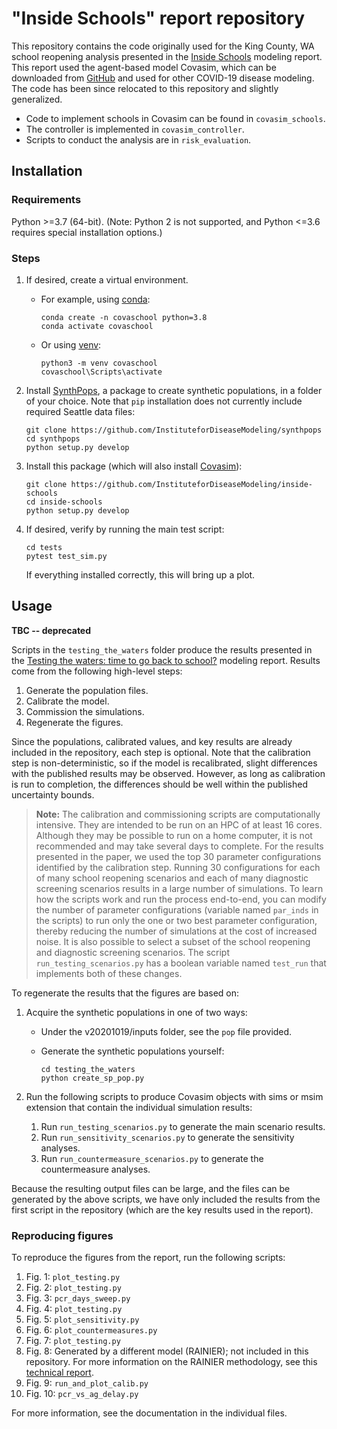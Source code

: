 # "Inside Schools" report repository

This repository contains the code originally used for the King County, WA school reopening analysis presented in the [Inside Schools](https://covid.idmod.org) modeling report. This report used the agent-based model Covasim, which can be downloaded from [GitHub](https://github.com/InstituteforDiseaseModeling/covasim) and used for other COVID-19 disease modeling. The code has been since relocated to this repository and slightly generalized.

* Code to implement schools in Covasim can be found in `covasim_schools`.
* The controller is implemented in `covasim_controller`.
* Scripts to conduct the analysis are in `risk_evaluation`.


## Installation


### Requirements

Python >=3.7 (64-bit). (Note: Python 2 is not supported, and Python <=3.6 requires special installation options.)


### Steps

1. If desired, create a virtual environment.

    - For example, using [conda](https://www.anaconda.com/products/individual):

      ```
      conda create -n covaschool python=3.8
      conda activate covaschool
      ```

    - Or using [venv](https://docs.python.org/3/library/venv.html):

      ```
      python3 -m venv covaschool
      covaschool\Scripts\activate
      ```

2. Install [SynthPops](https://github.com/InstituteforDiseaseModeling/synthpops), a package to create synthetic populations, in a folder of your choice. Note that `pip` installation does not currently include required Seattle data files:

   ```
   git clone https://github.com/InstituteforDiseaseModeling/synthpops
   cd synthpops
   python setup.py develop
   ```

3. Install this package (which will also install [Covasim](https://covasim.org)):

   ```
   git clone https://github.com/InstituteforDiseaseModeling/inside-schools
   cd inside-schools
   python setup.py develop
   ```

4. If desired, verify by running the main test script:

   ```
   cd tests
   pytest test_sim.py
   ```

   If everything installed correctly, this will bring up a plot.


## Usage

**TBC -- deprecated**

Scripts in the `testing_the_waters` folder produce the results presented in the [Testing the waters: time to go back to school?](https://covid.idmod.org/data/Testing_the_waters_time_to_go_back_to_school.pdf) modeling report.  Results come from the following high-level steps:

1. Generate the population files.
1. Calibrate the model.
1. Commission the simulations.
1. Regenerate the figures.

Since the populations, calibrated values, and key results are already included in the repository, each step is optional. Note that the calibration step is non-deterministic, so if the model is recalibrated, slight differences with the published results may be observed. However, as long as calibration is run to completion, the differences should be well within the published uncertainty bounds.


> **Note:** The calibration and commissioning scripts are computationally intensive. They are intended to be run on an HPC of at least 16 cores. Although they may be possible to run on a home computer, it is not recommended and may take several days to complete.  For the results presented in the paper, we used the top 30 parameter configurations identified by the calibration step.  Running 30 configurations for each of many school reopening scenarios and each of many diagnostic screening scenarios results in a large number of simulations.  To learn how the scripts work and run the process end-to-end, you can modify the number of parameter configurations (variable named `par_inds` in the scripts) to run only the one or two best parameter configuration, thereby reducing the number of simulations at the cost of increased noise.  It is also possible to select a subset of the school reopening and diagnostic screening scenarios. The script `run_testing_scenarios.py` has a boolean variable named `test_run` that implements both of these changes.

To regenerate the results that the figures are based on:

1. Acquire the synthetic populations in one of two ways:

   - Under the v20201019/inputs folder, see the `pop` file provided. 

   - Generate the synthetic populations yourself:

     ```
     cd testing_the_waters
     python create_sp_pop.py
     ```

1. Run the following scripts to produce Covasim objects with sims or msim extension that contain the individual simulation results:

    1. Run `run_testing_scenarios.py` to generate the main scenario results.
    1. Run `run_sensitivity_scenarios.py` to generate the sensitivity analyses.
    1. Run `run_countermeasure_scenarios.py` to generate the countermeasure analyses.

Because the resulting output files can be large, and the files can be generated by the above scripts, we have only included the results from the first script in the repository (which are the key results used in the report).


### Reproducing figures

To reproduce the figures from the report, run the following scripts:

1. Fig. 1: `plot_testing.py`
1. Fig. 2: `plot_testing.py`
1. Fig. 3: `pcr_days_sweep.py`
1. Fig. 4: `plot_testing.py`
1. Fig. 5: `plot_sensitivity.py`
1. Fig. 6: `plot_countermeasures.py`
1. Fig. 7: `plot_testing.py`
1. Fig. 8: Generated by a different model (RAINIER); not included in this repository. For more information on the RAINIER methodology, see this [technical report](https://covid.idmod.org/data/Sustained_reductions_in_transmission_have_led_to_declining_COVID_19_prevalence_in_King_County_WA.pdf). 
1. Fig. 9: `run_and_plot_calib.py`
1. Fig. 10: `pcr_vs_ag_delay.py`

For more information, see the documentation in the individual files.
